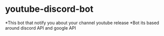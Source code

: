﻿# youtube-discord-bot
*This bot that notify you about your channel youtube release
*Bot its based around discord API and google API
